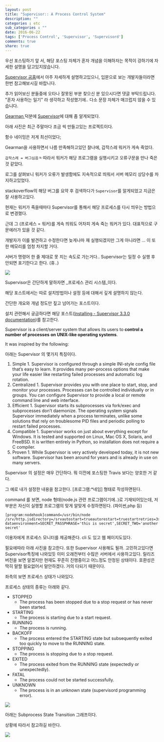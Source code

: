 ```yaml
---
layout: post
title: "Supervisor:: A Process Control System"
description: ""
categories : etc
sub_categories : ""
date: 2016-06-22
tags: ['Process Control', 'Supervisor', 'Supervisord']
comments: true
share: true
---
```


우선 포스팅하기 앞 서, 해당 포스팅 자체가 혼자 개념을 이해하자는 목적이 강하기에 자세한 설명을 담고있지않습니다.

[Supervisor 공홈](http://supervisord.org/index.html)에서 아주 자세하게 설명하고있으니, 입문으로 보는
개발자들이라면 한번 참고해보시길 바랍니다.

추가 읽어보신 분들중에 오타나 잘못된 부분 찾으신 분 있으시다면 댓글 부탁드립니다. "혼자 사용하는 일기" 라 생각하고 작성했기에.. 다소
문장 자체가 매끄럽지 않을 수 있습니다.

  

[Gearman ](http://blog.hax0r.info/526)덕분에
[Supervisor](http://supervisord.org/)에 대해 좀 알게되었다.

아래 사진은 최근 주말마다 조금 씩 만들고있는 프로젝트이다.

함수 네이밍은 저게 최선이었다;

  

Gearman을 사용하면서 나름 만족해하고있던 찰나에, 갑작스레 워커가 게속 죽었다.

`갑작스레 = 버그심음ㅋ` 따라서 워커가 해당 프로그램을 실행시키고 오류구문을 만나 죽은 것 같았다.

로그를 살펴보니 워커가 오류가 발생함에도 지속적으로 띄워서 서버 메모리 상당수를 차지하고있었다.

stackoverflow의 해당 버그를 요약 후 검색하다가 `Supervisor`를 알게되었고 지금은 잘 사용하고있다.

  

  

현재는 워커가 죽을때마다 Supervisor를 통해서 해당 프로세스를 다시 띄우는 방법으로 변경했다.

근데 그 (프로세스 = 워커)를 게속 띄워도 어차피 게속 죽는 워커가 있다. 대표적으로 구문에러가 있을 것 같다.

개발자가 이를 발견하고 수정한다면 늦게나마 재 실행되겠지만 그게 아니라면 ... 이 또한 메모리를 엄청 차지할 거다.

  

서버가 명령어 한 줄 제대로 못 치는 속도로 가는거다.. Supervisor는 일정 수 실행 후 안되면 포기한다고 한다. (휴..)

  

  

![](/assets/images/posts/662/27680050576A400420CEC5.JPEG)

  

  

  

Supervisor은 간단하게 말하자면 _프로세스 관리 시스템_이다.

해당 포스트에서는 따로 설치방법이나 설정 등에 대해서 깊게 설명하지 않는다.

간단한 개요와 개념 정도만 짚고 넘어가는 포스트이다.

설치 관련해서 궁금하다면 해당 포스트([Installing -
](http://supervisord.org/installing.html)[Supervisor 3.3.0
documentation](http://supervisord.org/installing.html))를 참고한다.

  

  

Supervisor is a client/server system that allows its users to **control a
number of processes** **on UNIX-like operating systems**.

It was inspired by the following:

  

  

아래는 Supervisor 의 몇가지 특징이다.

  1. Simple
    1. Supervisor is configured through a simple INI-style config file that’s easy to learn. It provides many per-process options that make your life easier like restarting failed processes and automatic log rotation.
  2. Centralized
    1. Supervisor provides you with one place to start, stop, and monitor your processes. Processes can be controlled individually or in groups. You can configure Supervisor to provide a local or remote command line and web interface.
  3. Efficient
    1. Supervisor starts its subprocesses via fork/exec and subprocesses don’t daemonize. The operating system signals Supervisor immediately when a process terminates, unlike some solutions that rely on troublesome PID files and periodic polling to restart failed processes.
  4. Compatible
    1. Supervisor works on just about everything except for Windows. It is tested and supported on Linux, Mac OS X, Solaris, and FreeBSD. It is written entirely in Python, so installation does not require a C compiler.
  5. Proven
    1. While Supervisor is very actively developed today, it is not new software. Supervisor has been around for years and is already in use on many servers.

  

  

Supervisor 의 설정은 매우 간단하다. 뭐 이전에 포스팅한 Travis 보다는 양호한 거 같다.

그 예로 내가 설정한 내용을 참고한다. [프로그램:*네임] 형태로 작성하면된다.

command 를 보면, node 형태(node.js 관련 프로그램이기에..)로 기재되어있는데, 저 부분은 자신이 실행할 프로그램의 맞게
알맞게 수정하면된다. (파이썬,php 등)

  

    [program:nodehook]command=/usr/bin/node /srv/http.jsdirectory=/srvautostart=trueautorestart=truestartretries=3stderr_logfile=/var/log/webhook/nodehook.err.logstdout_logfile=/var/log/webhook/nodehook.out.loguser=www-dataenvironment=SECRET_PASSPHRASE='this is secret',SECRET_TWO='another secret'

  

이용자에게 프로세스 모니터를 제공해준다. cli 도 있고 웹 페이지도있다.

필요에따라 아래 사진을 참고한다. 또한 Supervisor 사용해도 될까. 고민하고있다면 Supervisor특징에 나와있듯 이미 오래전부터
수많은 서버에서 사용하고있다. 릴리즈 버전을 보면 알겠지만 현재도 꾸준히 진행중이고 어느정도 안정된 상태이다. 호환성은 딱히 말할 필요없어서
말안하겠다. 거의 다되기 때문이다.

  

좌측의 보면 프로세스 상태가 나와있다.

프로세스 상태의 종류는 아래와 같다.

  

  * STOPPED
    * The process has been stopped due to a stop request or has never been started.
  * STARTING
    * The process is starting due to a start request.
  * RUNNING
    * The process is running.
  * BACKOFF
    * The process entered the STARTING state but subsequently exited too quickly to move to the RUNNING state.
  * STOPPING
    * The process is stopping due to a stop request.
  * EXITED
    * The process exited from the RUNNING state (expectedly or unexpectedly).
  * FATAL
    * The process could not be started successfully.
  * UNKNOWN
    * The process is in an unknown state (supervisord programming error).

  

  

![](/assets/images/posts/662/21131148576B36E11E361F.JPEG)

  

  

아래는 Subprocess State Transition 그래프이다.

상황에 따라서 참고하길 바란다.

  

![](/assets/images/posts/662/23622950576A3F1F20F5C1.PNG)

  

  

